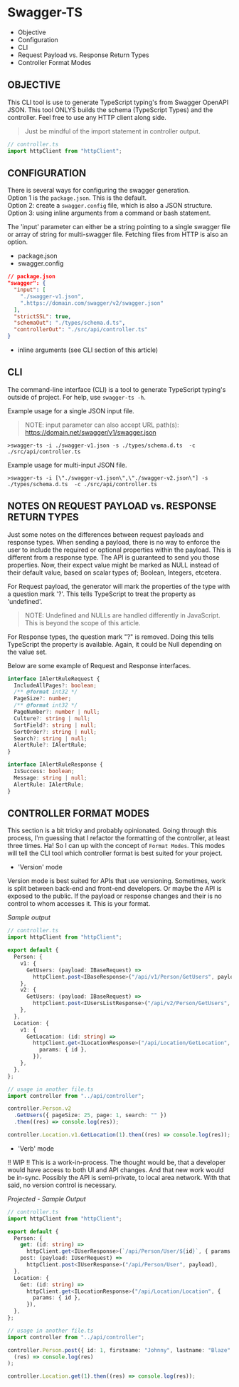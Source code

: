 # Swagger-TS

- Objective
- Configuration
- CLI
- Request Payload vs. Response Return Types
- Controller Format Modes

## OBJECTIVE

This CLI tool is use to generate TypeScript typing's from Swagger OpenAPI JSON. This tool ONLYS builds the schema (TypeScript Types) and the controller. Feel free to use any HTTP client along side.

> Just be mindful of the import statement in controller output.

```ts
// controller.ts
import httpClient from "httpClient";
```

## CONFIGURATION

There is several ways for configuring the swagger generation.  
Option 1 is the `package.json`. This is the default.  
Option 2: create a `swagger.config` file, which is also a JSON structure.  
Option 3: using inline arguments from a command or bash statement.

The 'input' parameter can either be a string pointing to a single swagger file or array of string for multi-swagger file. Fetching files from HTTP is also an option.

- package.json
- swagger.config

```json
// package.json
"swagger": {
  "input": [
    "./swagger-v1.json",
    ".https://domain.com/swagger/v2/swagger.json"
  ],
  "strictSSL": true,
  "schemaOut": "./types/schema.d.ts",
  "controllerOut": "./src/api/controller.ts"
}
```

- inline arguments (see CLI section of this article)

## CLI

The command-line interface (CLI) is a tool to generate TypeScript typing's outside of project. For help, use `swagger-ts -h`.

Example usage for a single JSON input file.

> NOTE: input parameter can also accept URL path(s): https://domain.net/swagger/v1/swagger.json

```
>swagger-ts -i ./swagger-v1.json -s ./types/schema.d.ts  -c ./src/api/controller.ts
```

Example usage for multi-input JSON file.

```
>swagger-ts -i [\"./swagger-v1.json\",\"./swagger-v2.json\"] -s ./types/schema.d.ts  -c ./src/api/controller.ts
```

## NOTES ON REQUEST PAYLOAD vs. RESPONSE RETURN TYPES

Just some notes on the differences between request payloads and response types. When sending a payload, there is no way to enforce the user to include the required or optional properties within the payload. This is different from a response type. The API is guaranteed to send you those properties. Now, their expect value might be marked as NULL instead of their default value, based on scalar types of; Boolean, Integers, etcetera.

For Request payload, the generator will mark the properties of the type with a question mark '?'. This tells TypeScript to treat the property as 'undefined'.

> NOTE: Undefined and NULLs are handled differently in JavaScript. This is beyond the scope of this article.

For Response types, the question mark "?" is removed. Doing this tells TypeScript the property is available. Again, it could be Null depending on the value set.

Below are some example of Request and Response interfaces.

```ts
interface IAlertRuleRequest {
  IncludeAllPages?: boolean;
  /** @format int32 */
  PageSize?: number;
  /** @format int32 */
  PageNumber?: number | null;
  Culture?: string | null;
  SortField?: string | null;
  SortOrder?: string | null;
  Search?: string | null;
  AlertRule?: IAlertRule;
}

interface IAlertRuleResponse {
  IsSuccess: boolean;
  Message: string | null;
  AlertRule: IAlertRule;
}
```

## CONTROLLER FORMAT MODES

This section is a bit tricky and probably opinionated. Going through this process, I'm guessing that I refactor the formatting of the controller, at least three times. Ha! So I can up with the concept of `Format Modes`. This modes will tell the CLI tool which controller format is best suited for your project.

- 'Version' mode

Version mode is best suited for APIs that use versioning. Sometimes, work is split between back-end and front-end developers. Or maybe the API is exposed to the public. If the payload or response changes and their is no control to whom accesses it. This is your format.

_Sample output_

```ts
// controller.ts
import httpClient from "httpClient";

export default {
  Person: {
    v1: {
      GetUsers: (payload: IBaseRequest) =>
        httpClient.post<IBaseResponse>("/api/v1/Person/GetUsers", payload),
    },
    v2: {
      GetUsers: (payload: IBaseRequest) =>
        httpClient.post<IUsersListResponse>("/api/v2/Person/GetUsers", payload),
    },
  },
  Location: {
    v1: {
      GetLocation: (id: string) =>
        httpClient.get<ILocationResponse>("/api/Location/GetLocation", {
          params: { id },
        }),
    },
  },
};

// usage in another file.ts
import controller from "../api/controller";

controller.Person.v2
  .GetUsers({ pageSize: 25, page: 1, search: "" })
  .then((res) => console.log(res));

controller.Location.v1.GetLocation(1).then((res) => console.log(res));
```

- 'Verb' mode

!! WIP !! This is a work-in-process. The thought would be, that a developer would have access to both UI and API changes. And that new work would be in-sync. Possibly the API is semi-private, to local area network. With that said, no version control is necessary.

_Projected - Sample Output_

```ts
// controller.ts
import httpClient from "httpClient";

export default {
  Person: {
    get: (id: string) =>
      httpClient.get<IUserResponse>(`/api/Person/User/${id}`, { params: {} }),
    post: (payload: IUserRequest) =>
      httpClient.post<IUserResponse>("/api/Person/User", payload),
  },
  Location: {
    Get: (id: string) =>
      httpClient.get<ILocationResponse>("/api/Location/Location", {
        params: { id },
      }),
  },
};

// usage in another file.ts
import controller from "../api/controller";

controller.Person.post({ id: 1, firstname: "Johnny", lastname: "Blaze" }).then(
  (res) => console.log(res)
);

controller.Location.get(1).then((res) => console.log(res));
```
